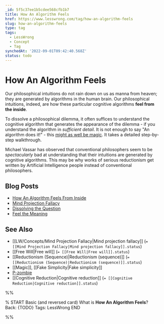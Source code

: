 ```yaml
---
_id: 5f5c37ee1b5cdee568cfb1b7
title: How An Algorithm Feels
href: https://www.lesswrong.com/tag/how-an-algorithm-feels
slug: how-an-algorithm-feels
type: tag
tags:
  - LessWrong
  - Concept
  - Tag
synchedAt: '2022-09-01T09:42:40.568Z'
status: todo
---
```


# How An Algorithm Feels

Our philosophical intuitions do not rain down on us as manna from heaven; they are generated by algorithms in the human brain. Our philosophical intuitions, indeed, are how these particular cognitive algorithms **feel from the inside**.

To dissolve a philosophical dilemma, it often suffices to understand the cognitive algorithm that generates the appearance of the dilemma - if you understand the algorithm in *sufficient detail*. It is not enough to say "An algorithm does it!" - this [might as well be magic](http://lesswrong.com/lw/op/fake_reductionism/). It takes a detailed step-by-step walkthrough.

Michael Vassar has observed that conventional philosophers seem to be *spectacularly* bad at understanding that their intuitions are generated by cognitive algorithms. This may be why works of serious reductionism get written by Artificial Intelligence people instead of conventional philosophers.

## Blog Posts

- [How An Algorithm Feels From Inside](http://lesswrong.com/lw/no/how_an_algorithm_feels_from_inside/)
- [Mind Projection Fallacy](http://lesswrong.com/lw/oi/mind_projection_fallacy/)
- [Dissolving the Question](http://lesswrong.com/lw/of/dissolving_the_question/)
- [Feel the Meaning](http://lesswrong.com/lw/nq/feel_the_meaning/)

## See Also

- [[LW/Concepts/Mind Projection Fallacy|Mind projection fallacy]] (`= [[Mind Projection Fallacy|Mind projection fallacy]].status`)
- [[Free Will|Free will]] (`= [[Free Will|Free will]].status`)
- [[Reductionism (Sequence)|Reductionism (sequence)]] (`= [[Reductionism (Sequence)|Reductionism (sequence)]].status`)
- [[Magic]], [[Fake Simplicity|Fake simplicity]]
- [P-zombie](https://wiki.lesswrong.com/wiki/P-zombie)
- [[Cognitive Reduction|Cognitive reduction]] (`= [[Cognitive Reduction|Cognitive reduction]].status`)


%%

% START
Basic (and reversed card)
What is **How An Algorithm Feels**?
Back: {TODO}
Tags: LessWrong
END

%%
	
